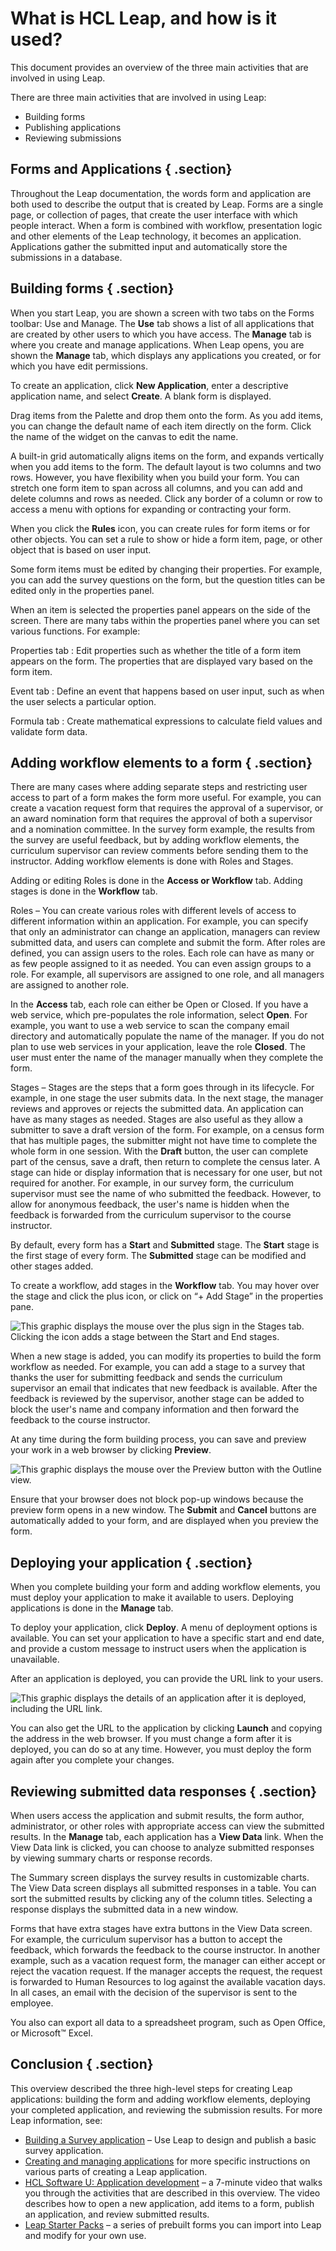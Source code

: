 # What is HCL Leap, and how is it used? 

This document provides an overview of the three main activities that are involved in using Leap.

There are three main activities that are involved in using Leap:

-   Building forms
-   Publishing applications
-   Reviewing submissions

## Forms and Applications { .section}

Throughout the Leap documentation, the words form and application are both used to describe the output that is created by Leap. Forms are a single page, or collection of pages, that create the user interface with which people interact. When a form is combined with workflow, presentation logic and other elements of the Leap technology, it becomes an application. Applications gather the submitted input and automatically store the submissions in a database.

## Building forms { .section}

When you start Leap, you are shown a screen with two tabs on the Forms toolbar: Use and Manage. The **Use** tab shows a list of all applications that are created by other users to which you have access. The **Manage** tab is where you create and manage applications. When Leap opens, you are shown the **Manage** tab, which displays any applications you created, or for which you have edit permissions.

To create an application, click **New Application**, enter a descriptive application name, and select **Create**. A blank form is displayed.

Drag items from the Palette and drop them onto the form. As you add items, you can change the default name of each item directly on the form. Click the name of the widget on the canvas to edit the name.

A built-in grid automatically aligns items on the form, and expands vertically when you add items to the form. The default layout is two columns and two rows. However, you have flexibility when you build your form. You can stretch one form item to span across all columns, and you can add and delete columns and rows as needed. Click any border of a column or row to access a menu with options for expanding or contracting your form.

When you click the **Rules** icon, you can create rules for form items or for other objects. You can set a rule to show or hide a form item, page, or other object that is based on user input.

Some form items must be edited by changing their properties. For example, you can add the survey questions on the form, but the question titles can be edited only in the properties panel.

When an item is selected the properties panel appears on the side of the screen. There are many tabs within the properties panel where you can set various functions. For example:

Properties tab
:   Edit properties such as whether the title of a form item appears on the form. The properties that are displayed vary based on the form item.

Event tab
:   Define an event that happens based on user input, such as when the user selects a particular option.

Formula tab
:   Create mathematical expressions to calculate field values and validate form data.

## Adding workflow elements to a form { .section}

There are many cases where adding separate steps and restricting user access to part of a form makes the form more useful. For example, you can create a vacation request form that requires the approval of a supervisor, or an award nomination form that requires the approval of both a supervisor and a nomination committee. In the survey form example, the results from the survey are useful feedback, but by adding workflow elements, the curriculum supervisor can review comments before sending them to the instructor. Adding workflow elements is done with Roles and Stages.

Adding or editing Roles is done in the **Access or Workflow** tab. Adding stages is done in the **Workflow** tab.

Roles – You can create various roles with different levels of access to different information within an application. For example, you can specify that only an administrator can change an application, managers can review submitted data, and users can complete and submit the form. After roles are defined, you can assign users to the roles. Each role can have as many or as few people assigned to it as needed. You can even assign groups to a role. For example, all supervisors are assigned to one role, and all managers are assigned to another role.

In the **Access** tab, each role can either be Open or Closed. If you have a web service, which pre-populates the role information, select **Open**. For example, you want to use a web service to scan the company email directory and automatically populate the name of the manager. If you do not plan to use web services in your application, leave the role **Closed**. The user must enter the name of the manager manually when they complete the form.

Stages – Stages are the steps that a form goes through in its lifecycle. For example, in one stage the user submits data. In the next stage, the manager reviews and approves or rejects the submitted data. An application can have as many stages as needed. Stages are also useful as they allow a submitter to save a draft version of the form. For example, on a census form that has multiple pages, the submitter might not have time to complete the whole form in one session. With the **Draft** button, the user can complete part of the census, save a draft, then return to complete the census later. A stage can hide or display information that is necessary for one user, but not required for another. For example, in our survey form, the curriculum supervisor must see the name of who submitted the feedback. However, to allow for anonymous feedback, the user's name is hidden when the feedback is forwarded from the curriculum supervisor to the course instructor.

By default, every form has a **Start** and **Submitted** stage. The **Start** stage is the first stage of every form. The **Submitted** stage can be modified and other stages added.

To create a workflow, add stages in the **Workflow** tab. You may hover over the stage and click the plus icon, or click on “+ Add Stage” in the properties pane.

![This graphic displays the mouse over the plus sign in the Stages tab. Clicking the icon adds a stage between the Start and End stages.](graphics/add_new_stage.jpg)

When a new stage is added, you can modify its properties to build the form workflow as needed. For example, you can add a stage to a survey that thanks the user for submitting feedback and sends the curriculum supervisor an email that indicates that new feedback is available. After the feedback is reviewed by the supervisor, another stage can be added to block the user's name and company information and then forward the feedback to the course instructor.

At any time during the form building process, you can save and preview your work in a web browser by clicking **Preview**.

![This graphic displays the mouse over the Preview button with the Outline view.](graphics/preview_button.jpg)

Ensure that your browser does not block pop-up windows because the preview form opens in a new window. The **Submit** and **Cancel** buttons are automatically added to your form, and are displayed when you preview the form.

## Deploying your application { .section}

When you complete building your form and adding workflow elements, you must deploy your application to make it available to users. Deploying applications is done in the **Manage** tab.

To deploy your application, click **Deploy**. A menu of deployment options is available. You can set your application to have a specific start and end date, and provide a custom message to instruct users when the application is unavailable.

After an application is deployed, you can provide the URL link to your users.

![This graphic displays the details of an application after it is deployed, including the URL link.](graphics/URL_link.jpg)

You can also get the URL to the application by clicking **Launch** and copying the address in the web browser. If you must change a form after it is deployed, you can do so at any time. However, you must deploy the form again after you complete your changes.

## Reviewing submitted data responses { .section}

When users access the application and submit results, the form author, administrator, or other roles with appropriate access can view the submitted results. In the **Manage** tab, each application has a **View Data** link. When the View Data link is clicked, you can choose to analyze submitted responses by viewing summary charts or response records.

The Summary screen displays the survey results in customizable charts. The View Data screen displays all submitted responses in a table. You can sort the submitted results by clicking any of the column titles. Selecting a response displays the submitted data in a new window.

Forms that have extra stages have extra buttons in the View Data screen. For example, the curriculum supervisor has a button to accept the feedback, which forwards the feedback to the course instructor. In another example, such as a vacation request form, the manager can either accept or reject the vacation request. If the manager accepts the request, the request is forwarded to Human Resources to log against the available vacation days. In all cases, an email with the decision of the supervisor is sent to the employee.

You also can export all data to a spreadsheet program, such as Open Office, or Microsoft™ Excel.

## Conclusion { .section}

This overview described the three high-level steps for creating Leap applications: building the form and adding workflow elements, deploying your completed application, and reviewing the submission results. For more Leap information, see:

-   [Building a Survey application](tut_survey_application_OV.md) – Use Leap to design and publish a basic survey application.
-   [Creating and managing applications](cr_creating_and_managing_toc.md) for more specific instructions on various parts of creating a Leap application.
-   [HCL Software U: Application development](tut_video_overview.md) – a 7-minute video that walks you through the activities that are described in this overview. The video describes how to open a new application, add items to a form, publish an application, and review submitted results.
-   [Leap Starter Packs](https://www.ibm.com/developerworks/community/wikis/home?lang=en-us#!/wiki/W65fd19fc117a_4d18_87e4_5f7b8a6727cc/page/FEB%20Starter%20Packs) – a series of prebuilt forms you can import into Leap and modify for your own use.

